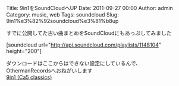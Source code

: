 Title: 9in1をSoundCloudへUP
Date: 2011-09-27 00:00
Author: admin
Category: music, web
Tags: soundcloud
Slug: 9in1%e3%82%92soundcloud%e3%81%b8up

すでに公開してた古い曲まとめをSoundCloudにもあっぷしてみました

[soundcloud url="http://api.soundcloud.com/playlists/1148104"
height="200"]

ダウンロードはここからはできない設定にしているんで、  
OthermanRecordsへおねがいします  
[9in1 (Ca5 classics)](http://www.otherman-records.com/releases/OTMN017)
